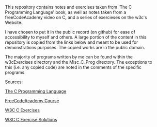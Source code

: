 This repository contains notes and exercises taken from 'The C Programming
Language' book, as well as notes taken from a freeCodeAcademy video on C, and a
series of exercieses on the w3c's Website.

I have chosen to put it in the public record (on github) for ease of
accessibility to myself and others. A large portion of the content in this
repository is copied from the links below and meant to be used for
demonstrations purposes. The copied works are in the public domain.

The majority of programs written by me can be found within the w3cExercises
directory and the Misc_C_Prog directory. The exceptions to this (i.e. any
copied code) are noted in the comments of the specific programs. 

Sources:

[The C Programming Language](https://github.com/kusti8/LearnCKR/blob/master/The%20C%20Programming%20Language%20-%202nd%20Edition%20-%20Ritchie%20Kernighan.pdf)

[FreeCodeAcademy Course](https://www.youtube.com/watch?v=KJgsSFOSQv0)

[W3C C Exercises](https://www.w3resource.com/c-programming-exercises/)

[W3C C Exercise Solutions](https://clc-wiki.net/wiki/K&R2_solutions)
